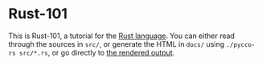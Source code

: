 Rust-101
========

This is Rust-101, a tutorial for the [Rust language](http://www.rust-lang.org/).
You can either read through the sources in `src/`, or generate the HTML
in `docs/` using `./pycco-rs src/*.rs`, or go directly to
[the rendered output](https://ralfjung.github.io/rust-101/main.html).
